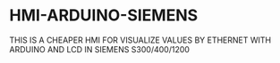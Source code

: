 # HMI-ARDUINO-SIEMENS
THIS IS A CHEAPER HMI FOR VISUALIZE VALUES BY ETHERNET WITH ARDUINO AND LCD IN SIEMENS S300/400/1200
